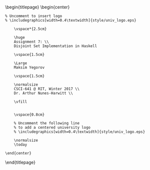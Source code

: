 <!-- 
This is the Latex-heavy title page. 
-->

\begin{titlepage}
    \begin{center}

    % Uncomment to insert logo
    % \includegraphics[width=0.4\textwidth]{style/univ_logo.eps}
        
        \vspace*{2.5cm}
        
        \huge
        Assignment 7: \\
        Disjoint Set Implementation in Haskell
        
        \vspace{1.5cm}
        
        \Large
        Maksim Yegorov

        \vspace{1.5cm}

        \normalsize
        CSCI-641 @ RIT, Winter 2017 \\
        Dr. Arthur Nunes-Harwitt \\
        
        \vfill
        

        \vspace{0.8cm}

        % Uncomment the following line
        % to add a centered university logo
        % \includegraphics[width=0.4\textwidth]{style/univ_logo.eps}
        
        \normalsize
        \today

    \end{center}
\end{titlepage}
